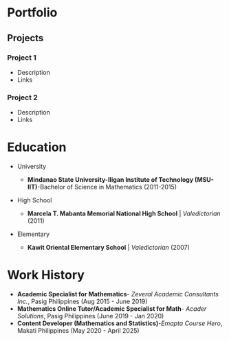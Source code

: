 # Portfolio

## Projects
### Project 1
  - Description
  - Links


### Project 2
  - Description
  - Links

# Education
- University
  * **Mindanao State University-Iligan Institute of Technology (MSU-IIT)**-Bachelor of Science in Mathematics (2011-2015)
    
- High School
  * **Marcela T. Mabanta Memorial National High School** | _Valedictorian_ (2011)
- Elementary
  * **Kawit Oriental Elementary School**  | _Valedictorian_ (2007)

# Work History
- **Academic Specialist for Mathematics**- _Zeveral Academic Consultants Inc._, Pasig Philippines (Aug 2015 - June 2019)
- **Mathematics Online Tutor/Academic Specialist for Math**- _Acader Solutions_, Pasig Philippines (June 2019 - Jan 2020)
- **Content Developer (Mathematics and Statistics)**-_Emapta Course Hero_, Makati Philippines (May 2020 - April 2025)
  
